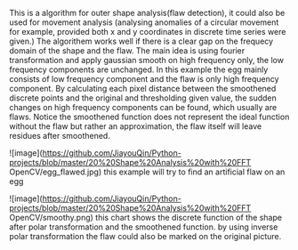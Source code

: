 This is a algorithm for outer shape analysis(flaw detection), it could also be used for movement analysis 
(analysing anomalies of a circular movement for example, provided both x and y coordinates in discrete time series were given.) 
The algorithem works well if there is a clear gap on the frequecy domain of the shape and the flaw.
The main idea is using fourier transformation and apply gaussian smooth on high frequency only, the low frequency components are unchanged.
In this example the egg mainly consists of low frequency component and the flaw is only high frequency component.
By calculating each pixel distance between the smoothened discrete points and the original and thresholding given value, the sudden changes on high frequency components can be found, which usually are flaws.
Notice the smoothened function does not represent the ideal function without the flaw but rather an approximation, the flaw itself will leave residues after smoothened.

![image](https://github.com/JiayouQin/Python-projects/blob/master/20%20Shape%20Analysis%20with%20FFT OpenCV/egg_flawed.jpg)
    this example will try to find an artificial flaw on an egg

![image](https://github.com/JiayouQin/Python-projects/blob/master/20%20Shape%20Analysis%20with%20FFT OpenCV/smoothy.png)
    this chart shows the discrete function of the shape after polar transformation and the smoothened function.
    by using inverse polar transformation the flaw could also be marked on the original picture.
